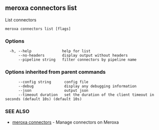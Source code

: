 ## meroxa connectors list

List connectors

```
meroxa connectors list [flags]
```

### Options

```
  -h, --help              help for list
      --no-headers        display output without headers
      --pipeline string   filter connectors by pipeline name
```

### Options inherited from parent commands

```
      --config string      config file
      --debug              display any debugging information
      --json               output json
      --timeout duration   set the duration of the client timeout in seconds (default 10s) (default 10s)
```

### SEE ALSO

* [meroxa connectors](meroxa_connectors.md)	 - Manage connectors on Meroxa

